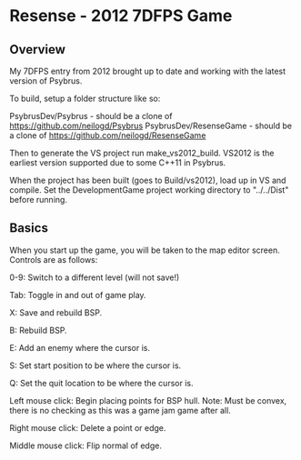 Resense - 2012 7DFPS Game
=========================

Overview
--------

My 7DFPS entry from 2012 brought up to date and working with the latest version of Psybrus.

To build, setup a folder structure like so:

PsybrusDev/Psybrus 			- should be a clone of https://github.com/neilogd/Psybrus
PsybrusDev/ResenseGame	- should be a clone of https://github.com/neilogd/ResenseGame

Then to generate the VS project run make_vs2012_build. VS2012 is the earliest version supported due to some C++11 in Psybrus.

When the project has been built (goes to Build/vs2012), load up in VS and compile. Set the DevelopmentGame project working directory to "../../Dist" before running.

Basics
------

When you start up the game, you will be taken to the map editor screen. Controls are as follows:

0-9: Switch to a different level (will not save!)

Tab: Toggle in and out of game play.

X: Save and rebuild BSP.

B: Rebuild BSP.

E: Add an enemy where the cursor is.

S: Set start position to be where the cursor is.

Q: Set the quit location to be where the cursor is.

Left mouse click: Begin placing points for BSP hull. Note: Must be convex, there is no checking as this was a game jam game after all.

Right mouse click: Delete a point or edge.

Middle mouse click: Flip normal of edge.

